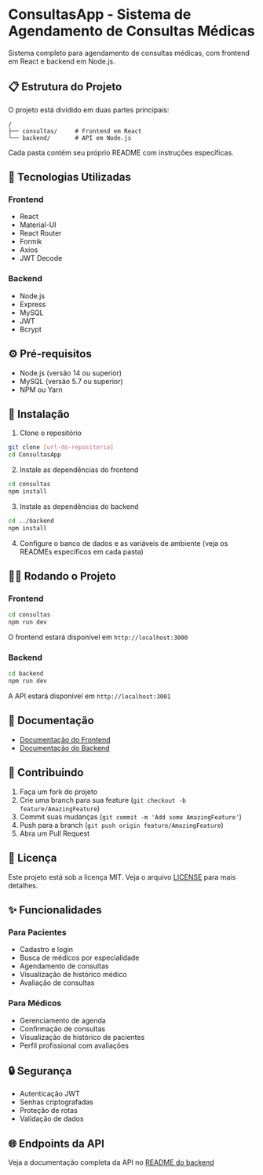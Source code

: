 # ConsultasApp - Sistema de Agendamento de Consultas Médicas

Sistema completo para agendamento de consultas médicas, com frontend em React e backend em Node.js.

## 📋 Estrutura do Projeto

O projeto está dividido em duas partes principais:

```
/
├── consultas/     # Frontend em React
└── backend/       # API em Node.js
```

Cada pasta contém seu próprio README com instruções específicas.

## 🚀 Tecnologias Utilizadas

### Frontend
- React
- Material-UI
- React Router
- Formik
- Axios
- JWT Decode

### Backend
- Node.js
- Express
- MySQL
- JWT
- Bcrypt

## ⚙️ Pré-requisitos

- Node.js (versão 14 ou superior)
- MySQL (versão 5.7 ou superior)
- NPM ou Yarn

## 🔧 Instalação

1. Clone o repositório
```bash
git clone [url-do-repositorio]
cd ConsultasApp
```

2. Instale as dependências do frontend
```bash
cd consultas
npm install
```

3. Instale as dependências do backend
```bash
cd ../backend
npm install
```

4. Configure o banco de dados e as variáveis de ambiente (veja os READMEs específicos em cada pasta)

## 🏃‍♂️ Rodando o Projeto

### Frontend
```bash
cd consultas
npm run dev
```
O frontend estará disponível em `http://localhost:3000`

### Backend
```bash
cd backend
npm run dev
```
A API estará disponível em `http://localhost:3001`

## 📖 Documentação

- [Documentação do Frontend](./consultas/README.md)
- [Documentação do Backend](./backend/README.md)

## 🤝 Contribuindo

1. Faça um fork do projeto
2. Crie uma branch para sua feature (`git checkout -b feature/AmazingFeature`)
3. Commit suas mudanças (`git commit -m 'Add some AmazingFeature'`)
4. Push para a branch (`git push origin feature/AmazingFeature`)
5. Abra um Pull Request

## 📝 Licença

Este projeto está sob a licença MIT. Veja o arquivo [LICENSE](LICENSE) para mais detalhes.

## ✨ Funcionalidades

### Para Pacientes
- Cadastro e login
- Busca de médicos por especialidade
- Agendamento de consultas
- Visualização de histórico médico
- Avaliação de consultas

### Para Médicos
- Gerenciamento de agenda
- Confirmação de consultas
- Visualização de histórico de pacientes
- Perfil profissional com avaliações

## 🔒 Segurança

- Autenticação JWT
- Senhas criptografadas
- Proteção de rotas
- Validação de dados

## 🌐 Endpoints da API

Veja a documentação completa da API no [README do backend](./backend/README.md)